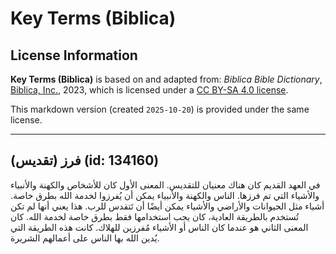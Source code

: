 # Key Terms (Biblica)

## License Information

**Key Terms (Biblica)** is based on and adapted from: _Biblica Bible Dictionary_, [Biblica, Inc.](https://www.biblica.com/), 2023, which is licensed under a [CC BY-SA 4.0 license](https://creativecommons.org/licenses/by-sa/4.0/legalcode.en).

This markdown version (created `2025-10-20`) is provided under the same license.



--------------------------------

## فرز (تقديس) (id: 134160)

في العهد القديم كان هناك معنيان للتقديس. المعنى الأول كان للأشخاص والكهنة والأنبياء والأشياء التي تم فرزها. الناس والكهنة والأنبياء يمكن أن يُفرزوا لخدمة الله بطرق خاصة. أشياء مثل الحيوانات والأراضي والأشياء يمكن أيضًا أن تَتقدس للرب. هذا يعني أنها لم تكن تُستخدم بالطريقة العادية، كان يجب استخدامها فقط بطرق خاصة لخدمة الله. كان المعنى الثاني هو عندما كان الناس أو الأشياء مُفرزين للهلاك. كانت هذه الطريقة التي يُدين الله بها الناس على أعمالهم الشريرة.


